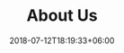 ---
title: "About Us"
date: 2018-07-12T18:19:33+06:00
heading : "O filme \"Múltiplos Riscos\" é um longa-documental que se propõe a discutir sobre
a incidência e problemáticas relacionadas à Esclerose Múltipla (EM), em situações de
risco como no caso da Pandemia, ocorrida em função da Covid-19, em 2020, seguindo a
tradicional linha de abordagem documental que são as entrevistas e depoimentos de
agentes-sociais."
description : "A estrutura narrativa segue uma linha que busca analisar o comportamento dos pacientes
frente a uma situação de risco. Desse modo, caminhamos em direção à uma análise
existencial onde o pensamento sobre o “eu” analisa sua relação com o meio e
desencadeia discussões sobre os depoimentos colhidos a fim de levar informações úteis
que possam servir de norteador a familiares, área da saúde, serviços sociais e
governantes.
É importante frisar que, acima de tudo, este é um filme sobre pessoas.
A estrutura básica do filme são as perguntas direcionadas aos agentes-sociais, aqui
retratados como personagens não ficcionais de representatividade, onde busca-se
questionar o “ser” e o “estar”, da pessoa com Esclerose Múltipla, frente a atual situação
de Pandemia.
Tendo em vista os distintos modos de analisar esse tema, e as formas como cada um
encara sua própria situação, o filme também procura desenvolver ao seu decorrer
subtemas como qualidade de vida, busca por informações precisas e confiáveis, junto à
importância da manutenção do tratamento para melhoria do paciente, nestas condições
de crise."
expertise_title: ""
expertise_sectors: []
---